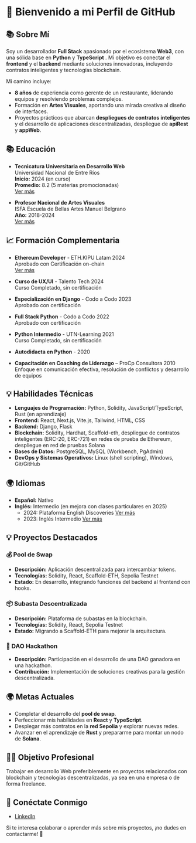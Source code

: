 # 👋 Bienvenido a mi Perfil de GitHub

## 📚 Sobre Mí
Soy un desarrollador **Full Stack** apasionado por el ecosistema **Web3**, con una sólida base en **Python** y **TypeScript** . Mi objetivo es conectar el **frontend** y el **backend** mediante soluciones innovadoras, incluyendo contratos inteligentes y tecnologías blockchain.

Mi camino incluye:
- **8 años** de experiencia como gerente de un restaurante, liderando equipos y resolviendo problemas complejos.
- Formación en **Artes Visuales**, aportando una mirada creativa al diseño de interfaces.
- Proyectos prácticos que abarcan **despliegues de contratos inteligentes** y el desarrollo de aplicaciones descentralizadas, despliegue de **apiRest** y **appWeb**.

## 📚 Educación
- **Tecnicatura Universitaria en Desarrollo Web**  
  Universidad Nacional de Entre Ríos  
  **Inicio:** 2024 (en curso)  
  **Promedio:** 8.2 (5 materias promocionadas)  
  [Ver más](https://www.uner.edu.ar/)

- **Profesor Nacional de Artes Visuales**  
  ISFA Escuela de Bellas Artes Manuel Belgrano  
  **Año:** 2018-2024   
  [Ver más](https://mbelgrano-caba.infd.edu.ar/)

## 📈 Formación Complementaria
- **Ethereum Developer** - ETH.KIPU Latam 2024  
  Aprobado con Certificación on-chain  
  [Ver más](https://campus.ethkipu.org/)

- **Curso de UX/UI** - Talento Tech 2024  
  Curso Completado, sin certificación

- **Especialización en Django** - Codo a Codo 2023  
  Aprobado con certificación

- **Full Stack Python** - Codo a Codo 2022  
  Aprobado con certificación

- **Python Intermedio** - UTN-Learning 2021  
  Curso Completado, sin certificación

- **Autodidacta en Python** - 2020

- **Capacitación en Coaching de Liderazgo** – ProCp Consultora 2010  
  Enfoque en comunicación efectiva, resolución de conflictos y desarrollo de equipos

## 💡 Habilidades Técnicas
- **Lenguajes de Programación:** Python, Solidity, JavaScript/TypeScript, Rust (en aprendizaje)
- **Frontend:** React, Next.js, Vite.js, Tailwind, HTML, CSS
- **Backend:** Django, Flask
- **Blockchain:** Solidity, Hardhat, Scaffold-eth, despliegue de contratos inteligentes (ERC-20, ERC-721) en redes de prueba de Ethereum, despliegue en red de pruebas Solana
- **Bases de Datos:** PostgreSQL, MySQL (Workbench, PgAdmin)
- **DevOps y Sistemas Operativos:** Linux (shell scripting), Windows, Git/GitHub

## 🌍 Idiomas
- **Español:** Nativo
- **Inglés:** Intermedio (en mejora con clases particulares en 2025)
  - 2024: Plataforma English Discoveries [Ver más](https://ed31.engdis.com/cababilingue#)
  - 2023: Inglés Intermedio [Ver más](https://agenciadeaprendizaje.bue.edu.ar/)

## 💡 Proyectos Destacados
### 💰 Pool de Swap
- **Descripción:** Aplicación descentralizada para intercambiar tokens.
- **Tecnologías:** Solidity, React, Scaffold-ETH, Sepolia Testnet
- **Estado:** En desarrollo, integrando funciones del backend al frontend con hooks.

### 📦 Subasta Descentralizada
- **Descripción:** Plataforma de subastas en la blockchain.
- **Tecnologías:** Solidity, React, Sepolia Testnet
- **Estado:** Migrando a Scaffold-ETH para mejorar la arquitectura.

### 💪 DAO Hackathon
- **Descripción:** Participación en el desarrollo de una DAO ganadora en una hackathon.
- **Contribución:** Implementación de soluciones creativas para la gestión descentralizada.

## 🌍 Metas Actuales
- Completar el desarrollo del **pool de swap**.
- Perfeccionar mis habilidades en **React** y **TypeScript**.
- Desplegar más contratos en la **red Sepolia** y explorar nuevas redes.
- Avanzar en el aprendizaje de **Rust** y prepararme para montar un nodo de **Solana**.

## 👨‍💼 Objetivo Profesional
Trabajar en desarrollo Web preferiblemente en proyectos relacionados con blockchain y tecnologías descentralizadas, ya sea en una empresa o de forma freelance.

## 🔗 Conéctate Conmigo
- [LinkedIn]([https://www.linkedin.com/](https://www.linkedin.com/in/walter-manuel-frias-61b03244/)) 
  

Si te interesa colaborar o aprender más sobre mis proyectos, ¡no dudes en contactarme! 🚀

